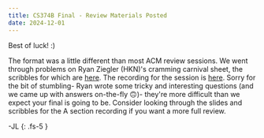 ```yaml
---
title: CS374B Final - Review Materials Posted
date: 2024-12-01
---
```

Best of luck! :)

The format was a little different than most ACM review sessions. We went through problems on Ryan Ziegler (HKN)'s cramming carnival sheet, the scribbles for which are [here](assets/cs374b/fa24/final/cram_carn_scribs.pdf). The recording for the session is [here](https://illinois.zoom.us/rec/share/bySK9ZhCtzLQ-EAZXK5SlpjRSUdR-YJ8L4VS_FGp7--NfUmw0XLG7n3LL2XwNcaT.JoS1hbkduBnLlv7y?startTime=1734028269000). Sorry for the bit of stumbling- Ryan wrote some tricky and interesting questions (and we came up with answers on-the-fly 🙃)- they're more difficult than we expect your final is going to be. Consider looking through the slides and scribbles for the A section recording if you want a more full review.

-JL
{: .fs-5 }
